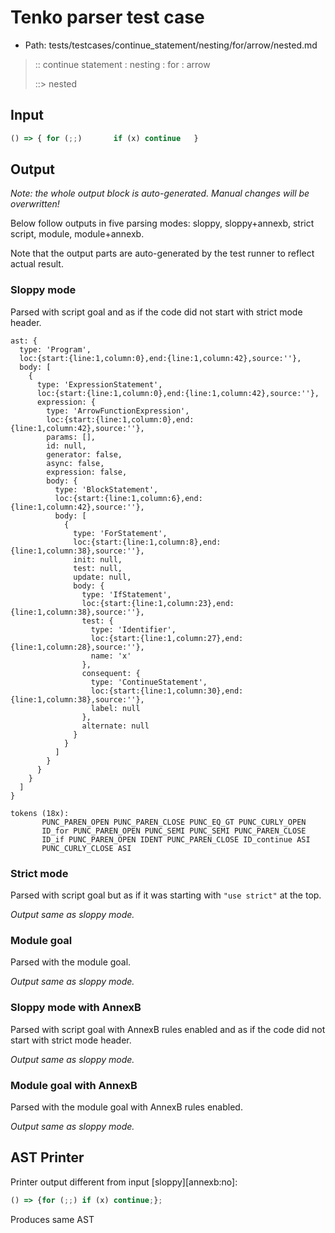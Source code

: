 # Tenko parser test case

- Path: tests/testcases/continue_statement/nesting/for/arrow/nested.md

> :: continue statement : nesting : for : arrow
>
> ::> nested

## Input

`````js
() => { for (;;)       if (x) continue   }
`````

## Output

_Note: the whole output block is auto-generated. Manual changes will be overwritten!_

Below follow outputs in five parsing modes: sloppy, sloppy+annexb, strict script, module, module+annexb.

Note that the output parts are auto-generated by the test runner to reflect actual result.

### Sloppy mode

Parsed with script goal and as if the code did not start with strict mode header.

`````
ast: {
  type: 'Program',
  loc:{start:{line:1,column:0},end:{line:1,column:42},source:''},
  body: [
    {
      type: 'ExpressionStatement',
      loc:{start:{line:1,column:0},end:{line:1,column:42},source:''},
      expression: {
        type: 'ArrowFunctionExpression',
        loc:{start:{line:1,column:0},end:{line:1,column:42},source:''},
        params: [],
        id: null,
        generator: false,
        async: false,
        expression: false,
        body: {
          type: 'BlockStatement',
          loc:{start:{line:1,column:6},end:{line:1,column:42},source:''},
          body: [
            {
              type: 'ForStatement',
              loc:{start:{line:1,column:8},end:{line:1,column:38},source:''},
              init: null,
              test: null,
              update: null,
              body: {
                type: 'IfStatement',
                loc:{start:{line:1,column:23},end:{line:1,column:38},source:''},
                test: {
                  type: 'Identifier',
                  loc:{start:{line:1,column:27},end:{line:1,column:28},source:''},
                  name: 'x'
                },
                consequent: {
                  type: 'ContinueStatement',
                  loc:{start:{line:1,column:30},end:{line:1,column:38},source:''},
                  label: null
                },
                alternate: null
              }
            }
          ]
        }
      }
    }
  ]
}

tokens (18x):
       PUNC_PAREN_OPEN PUNC_PAREN_CLOSE PUNC_EQ_GT PUNC_CURLY_OPEN
       ID_for PUNC_PAREN_OPEN PUNC_SEMI PUNC_SEMI PUNC_PAREN_CLOSE
       ID_if PUNC_PAREN_OPEN IDENT PUNC_PAREN_CLOSE ID_continue ASI
       PUNC_CURLY_CLOSE ASI
`````

### Strict mode

Parsed with script goal but as if it was starting with `"use strict"` at the top.

_Output same as sloppy mode._

### Module goal

Parsed with the module goal.

_Output same as sloppy mode._

### Sloppy mode with AnnexB

Parsed with script goal with AnnexB rules enabled and as if the code did not start with strict mode header.

_Output same as sloppy mode._

### Module goal with AnnexB

Parsed with the module goal with AnnexB rules enabled.

_Output same as sloppy mode._

## AST Printer

Printer output different from input [sloppy][annexb:no]:

````js
() => {for (;;) if (x) continue;};
````

Produces same AST
